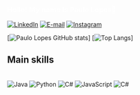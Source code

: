 ### <span style="color: #fff;"> Hello! My name is Paulo Lopes👋</span> 


[![LinkedIn](https://img.shields.io/badge/LinkedIn-0077B5?style=for-the-badge&logo=linkedin&color=4B0082)](https://www.linkedin.com/in/paulo-lopes-5bb797266/)
[![E-mail](https://img.shields.io/badge/-Email-000?style=for-the-badge&logo=microsoft-outlook&logoColor=007BFF&color=4B0082&logoColor=white)](mailto:paulolopesplj@gmail.com)
[![Instagram](https://img.shields.io/badge/-Instagram-%23E4405F?style=for-the-badge&logo=instagram&logoColor=white&color=4B0082)](https://www.instagram.com/paulopess_)


[![Paulo Lopes GitHub stats](https://github-readme-stats.vercel.app/api?username=paulopes1&theme=dracula&bg_color=4B0082&icon_color=fff&border_color=fff&show_icons=true&title_color=fff&text_color=fff&hide_title=true)]
[![Top Langs](https://github-readme-stats.vercel.app/api/top-langs/?username=paulopes1&layout=donut&theme=dracula&bg_color=4B0082&icon_color=fff&border_color=fff&show_icons=true&title_color=fff&text_color=fff&hide_title=trues)]

## Main skills
<div style="display: inline_block>"><br/>
    <img align="center" alt="Java" src="https://img.shields.io/badge/java-%23ED8B00.svg?style=for-the-badge&logo=openjdk&logoColor=white)" />
    <img align="center" alt="Python" src="https://img.shields.io/badge/python-3670A0?style=for-the-badge&logo=python&logoColor=ffdd54 "/>
    <img align="center" alt="C#" src="https://img.shields.io/badge/C%23-239120?style=for-the-badge&logo=c-sharp&logoColor=white "/>
    <img align="center" alt="JavaScript" src="https://img.shields.io/badge/JavaScript-F7DF1E?style=for-the-badge&logo=javascript&logoColor=black "/>
    <img align="center" alt="C#" src="https://img.shields.io/badge/TypeScript-007ACC?style=for-the-badge&logo=typescript&logoColor=white "/>
</div>
